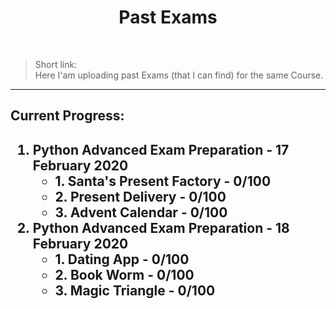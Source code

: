 <h1 align="center">Past Exams</h1>
    <br>
<blockquote>
    <p>
        Short link: 
        <br>
        Here I'am uploading past Exams (that I can find) for the same Course. 
    </p>
</blockquote>

<hr>

<h2>Current Progress:<h2>

<ol>

<li>
    Python Advanced Exam Preparation - 17 February 2020
    <ul>
        <li>1. Santa's Present Factory - 0/100</li>
        <li>2. Present Delivery - 0/100</li>
        <li>3. Advent Calendar - 0/100</li>
    </ul>
</li>
    
<li>
    Python Advanced Exam Preparation - 18 February 2020
    <ul>
        <li>1. Dating App - 0/100</li>
        <li>2. Book Worm - 0/100</li>
        <li>3. Magic Triangle - 0/100</li>
    </ul>
</li>

</ol>



